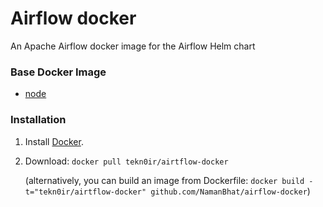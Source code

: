 # Airflow docker
An Apache Airflow docker image for the Airflow Helm chart

### Base Docker Image

* [node](https://hub.docker.com/_/python/)


### Installation

1. Install [Docker](https://www.docker.com/).

2. Download: `docker pull tekn0ir/airtflow-docker`

   (alternatively, you can build an image from Dockerfile: `docker build -t="tekn0ir/airtflow-docker" github.com/NamanBhat/airflow-docker`)
